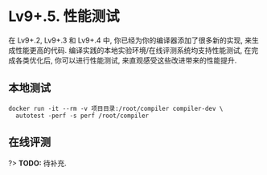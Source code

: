 # Lv9+.5. 性能测试

在 Lv9+.2, Lv9+.3 和 Lv9+.4 中, 你已经为你的编译器添加了很多新的实现, 来生成性能更高的代码. 编译实践的本地实验环境/在线评测系统均支持性能测试, 在完成各类优化后, 你可以进行性能测试, 来直观感受这些改进带来的性能提升.

## 本地测试

```
docker run -it --rm -v 项目目录:/root/compiler compiler-dev \
  autotest -perf -s perf /root/compiler
```

## 在线评测

?> **TODO:** 待补充.
